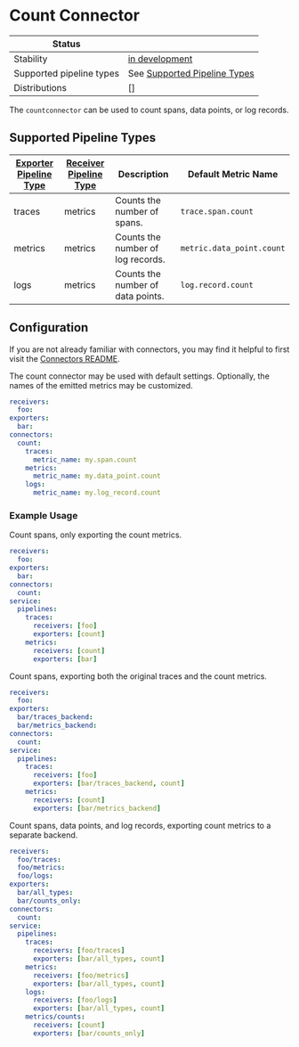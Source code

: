 # Count Connector

| Status                   |                                                           |
|------------------------- |---------------------------------------------------------- |
| Stability                | [in development]                                          |
| Supported pipeline types | See [Supported Pipeline Types](#supported-pipeline-types) |
| Distributions            | []                                                        |

The `countconnector` can be used to count spans, data points, or log records.

## Supported Pipeline Types

| [Exporter Pipeline Type] | [Receiver Pipeline Type] | Description                        | Default Metric Name       |
| ------------------------ | ------------------------ | ---------------------------------- | ------------------------- |
| traces                   | metrics                  | Counts the number of spans.        | `trace.span.count`        |
| metrics                  | metrics                  | Counts the number of log records.  | `metric.data_point.count` |
| logs                     | metrics                  | Counts the number of data points.  | `log.record.count`        |

## Configuration

If you are not already familiar with connectors, you may find it helpful to first visit the [Connectors README].

The count connector may be used with default settings. Optionally, the names of the emitted metrics may be customized.

```yaml
receivers:
  foo:
exporters:
  bar:
connectors:
  count:
    traces:
      metric_name: my.span.count
    metrics:
      metric_name: my.data_point.count
    logs:
      metric_name: my.log_record.count
```

### Example Usage

Count spans, only exporting the count metrics.

```yaml
receivers:
  foo:
exporters:
  bar:
connectors:
  count:
service:
  pipelines:
    traces:
      receivers: [foo]
      exporters: [count]
    metrics:
      receivers: [count]
      exporters: [bar]
```

Count spans, exporting both the original traces and the count metrics.

```yaml
receivers:
  foo:
exporters:
  bar/traces_backend:
  bar/metrics_backend:
connectors:
  count:
service:
  pipelines:
    traces:
      receivers: [foo]
      exporters: [bar/traces_backend, count]
    metrics:
      receivers: [count]
      exporters: [bar/metrics_backend]
```

Count spans, data points, and log records, exporting count metrics to a separate backend.

```yaml
receivers:
  foo/traces:
  foo/metrics:
  foo/logs:
exporters:
  bar/all_types:
  bar/counts_only:
connectors:
  count:
service:
  pipelines:
    traces:
      receivers: [foo/traces]
      exporters: [bar/all_types, count]
    metrics:
      receivers: [foo/metrics]
      exporters: [bar/all_types, count]
    logs:
      receivers: [foo/logs]
      exporters: [bar/all_types, count]
    metrics/counts:
      receivers: [count]
      exporters: [bar/counts_only]
```

[in development]:https://github.com/open-telemetry/opentelemetry-collector#in-development
[Connectors README]:https://github.com/open-telemetry/opentelemetry-collector/blob/main/connector/README.md
[Exporter Pipeline Type]:../README.md#exporter-pipeline-type
[Receiver Pipeline Type]:../README.md#receiver-pipeline-type
